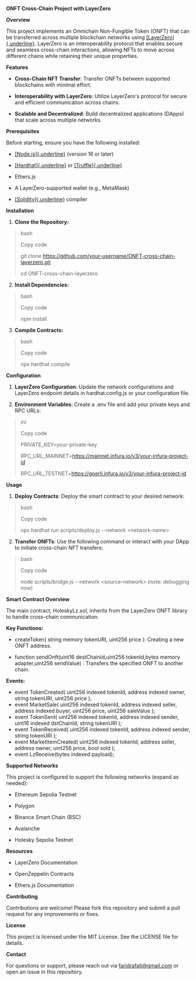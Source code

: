 **ONFT Cross-Chain Project with LayerZero**

**Overview**

This project implements an Omnichain Non-Fungible Token (ONFT) that can
be transferred across multiple blockchain networks using
[[LayerZero]{.underline}](https://layerzero.network/). LayerZero is an
interoperability protocol that enables secure and seamless cross-chain
interactions, allowing NFTs to move across different chains while
retaining their unique properties.

**Features**

-   **Cross-Chain NFT Transfer**: Transfer ONFTs between supported
    blockchains with minimal effort.

-   **Interoperability with LayerZero**: Utilize LayerZero\'s protocol
    for secure and efficient communication across chains.

-   **Scalable and Decentralized**: Build decentralized applications
    (DApps) that scale across multiple networks.

**Prerequisites**

Before starting, ensure you have the following installed:

-   [[Node.js]{.underline}](https://nodejs.org/) (version 16 or later)

-   [[Hardhat]{.underline}](https://hardhat.org/) or
    [[Truffle]{.underline}](https://www.trufflesuite.com/)

-   Ethers.js

-   A LayerZero-supported wallet (e.g., MetaMask)

-   [[Solidity]{.underline}](https://soliditylang.org/) compiler

**Installation**

1.  **Clone the Repository:**

> bash
>
> Copy code
>
> git clone
> https://github.com/your-username/ONFT-cross-chain-layerzero.git
>
> cd ONFT-cross-chain-layerzero

2.  **Install Dependencies:**

> bash
>
> Copy code
>
> npm install

3.  **Compile Contracts:**

> bash
>
> Copy code
>
> npx hardhat compile

**Configuration**

1.  **LayerZero Configuration**: Update the network configurations and
    LayerZero endpoint details in hardhat.config.js or your
    configuration file.

2.  **Environment Variables**: Create a .env file and add your private
    keys and RPC URLs:

> ini
>
> Copy code
>
> PRIVATE_KEY=your-private-key
>
> RPC_URL_MAINNET=https://mainnet.infura.io/v3/your-infura-project-id
>
> RPC_URL_TESTNET=https://goerli.infura.io/v3/your-infura-project-id

**Usage**

1.  **Deploy Contracts**: Deploy the smart contract to your desired
    network:

> bash
>
> Copy code
>
> npx hardhat run scripts/deploy.js \--network \<network-name\>

2.  **Transfer ONFTs**: Use the following command or interact with your
    DApp to initiate cross-chain NFT transfers:

> bash
>
> Copy code
>
> node scripts/bridge.js \--network \<source-network\> (note: debugging now)

**Smart Contract Overview**

The main contract, HoleskyLz.sol, inherits from the LayerZero ONFT library to
handle cross-chain communication.

**Key Functions:**

-   createToken(
        string memory tokenURI,
        uint256 price
    ): Creating a new ONFT
    address.

- function sendOnft(uint16 destChainId,uint256 tokenId,bytes memory adapter,uint256 sendValue) :  Transfers the specified ONFT to another chain.

**Events:**

-   event TokenCreated(
        uint256 indexed tokenId,
        address indexed owner,
        string tokenURI,
        uint256 price
    );
-   event MarketSale(
        uint256 indexed tokenId,
        address indexed seller,
        address indexed buyer,
        uint256 price,
        uint256 saleValue
    );
-   event TokenSent(
        uint256 indexed tokenId,
        address indexed sender,
        uint16 indexed dstChainId,
        string tokenURI
    );
-   event TokenReceived(
        uint256 indexed tokenId,
        address indexed sender,
        string tokenURI
    );
-   event MarketItemCreated(
        uint256 indexed tokenId,
        address seller,
        address owner,
        uint256 price,
        bool sold
    );
-   event LzReceive(bytes indexed payload);

**Supported Networks**

This project is configured to support the following networks (expand as
needed):

-   Ethereum Sepolia Testnet

-   Polygon

-   Binance Smart Chain (BSC)

-   Avalanche

-   Holesky Sepolia Testnet

**Resources**

-   LayerZero Documentation

-   OpenZeppelin Contracts

-   Ethers.js Documentation

**Contributing**

Contributions are welcome! Please fork this repository and submit a pull
request for any improvements or fixes.

**License**

This project is licensed under the MIT License. See the LICENSE file for
details.

**Contact**

For questions or support, please reach out via faridrafati@gmail.com or open an issue in
this repository.
